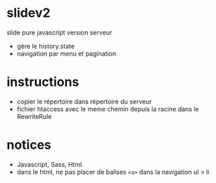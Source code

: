 # slidev2
slide pure javascript version serveur
- gère le history.state
- navigation par menu et pagination

# instructions
- copier le répertoire dans répertoire du serveur
- fichier htaccess avec le meme chemin depuis la racine dans le RewriteRule

# notices 
- Javascript, Sass, Html
- dans le html, ne pas placer de balises ```<a>``` dans la navigation ul > li
